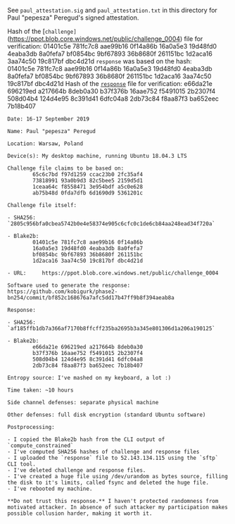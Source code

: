 See `paul_attestation.sig` and `paul_attestation.txt` in this directory for
Paul "pepesza" Peregud's signed attestation.

Hash of the [`challenge]`(https://ppot.blob.core.windows.net/public/challenge_0004) file for verification:
        01401c5e 781fc7c8 aae99b16 0f14a86b
        16a0a5e3 19d48fd0 4eaba3db 8a0fefa7
        bf0854bc 9bf67893 36b8680f 261151bc
        1d2aca16 3aa74c50 19c817bf dbc4d21d
`response` was based on the hash:      
        01401c5e 781fc7c8 aae99b16 0f14a86b
        16a0a5e3 19d48fd0 4eaba3db 8a0fefa7
        bf0854bc 9bf67893 36b8680f 261151bc
        1d2aca16 3aa74c50 19c817bf dbc4d21d
Hash of the [`response`](https://ppot.blob.core.windows.net/public/response_0004_pepesha) file for verification:
        e66da21e 696219ed a217664b 8deb0a30
        b37f376b 16aae752 f5491015 2b2307f4
        508d04b4 124d4e95 8c391d41 6dfc04a8
        2db73c84 f8aa87f3 ba652eec 7b18b407

<!--Currently generating `new_challenge`...-->
<!--Blake2b hash of the `new_challenge` file for participant #5: ``-->

<!--The above `new_challenge` file: https://ppot.blob.core.windows.net/public/challenge_0005-->

```
Date: 16-17 September 2019

Name: Paul "pepesza" Peregud

Location: Warsaw, Poland

Device(s): My desktop machine, running Ubuntu 18.04.3 LTS

Challenge file claims to be based on:
        65c6c7bd f97d1259 ccac23b0 2fc35af4
        73818991 93a0b9d3 82c5bee5 2159d5d1
        1ceaa64c f8558471 3e954bdf a5c0e628
        ab75b48d 0fda7dfb 6d1690d9 5361201c

Challenge file itself:

- SHA256:  `2805c956bfa0cbea5742b0e4e58374e905c6cfc0c1de6cb84aa248ead34f720a`

- Blake2b:
        01401c5e 781fc7c8 aae99b16 0f14a86b
        16a0a5e3 19d48fd0 4eaba3db 8a0fefa7
        bf0854bc 9bf67893 36b8680f 261151bc
        1d2aca16 3aa74c50 19c817bf dbc4d21d

- URL:     https://ppot.blob.core.windows.net/public/challenge_0004

Software used to generate the response: https://github.com/kobigurk/phase2-bn254/commit/bf852c168676a7afc5dd17b47ff9b8f394aeab8a

Response:

- SHA256: `af185ffb1db7a366af7170b8ffcff235ba2695b3a345e801306d1a206a190125`

- Blake2b:
        e66da21e 696219ed a217664b 8deb0a30
        b37f376b 16aae752 f5491015 2b2307f4
        508d04b4 124d4e95 8c391d41 6dfc04a8
        2db73c84 f8aa87f3 ba652eec 7b18b407

Entropy source: I've mashed on my keyboard, a lot :)

Time taken: ~10 hours

Side channel defenses: separate physical machine

Other defenses: full disk encryption (standard Ubuntu software)

Postprocessing:

- I copied the Blake2b hash from the CLI output of `compute_constrained`
- I've computed SHA256 hashes of challenge and response files
- I uploaded the `response` file to 52.143.134.115 using the `sftp` CLI tool.
- I've deleted challenge and response files.
- I've created a huge file using /dev/urandom as bytes source, filling the disk to it's limits, called fsync and deleted the huge file.
- I've rebooted my machine.

**Do not trust this response.** I haven't protected randomness from motivated attacker. In absence of such attacker my participation makes possible collusion harder, making it worth it.

```
